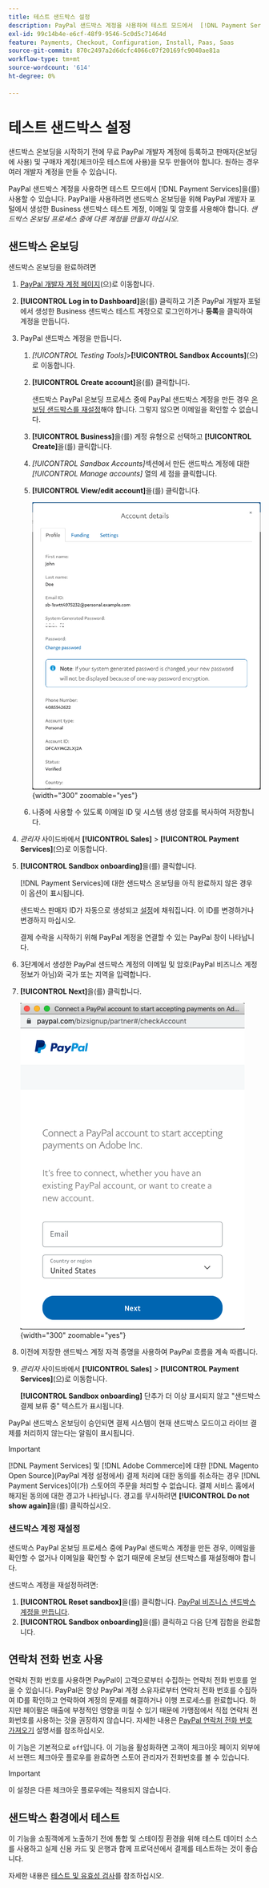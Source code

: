 ```yaml
---
title: 테스트 샌드박스 설정
description: PayPal 샌드박스 계정을 사용하여 테스트 모드에서  [!DNL Payment Services] 을(를) 사용합니다.
exl-id: 99c14b4e-e6cf-48f9-9546-5c0d5c71464d
feature: Payments, Checkout, Configuration, Install, Paas, Saas
source-git-commit: 870c2497a2d6dcfc4066c07f20169fc9040ae81a
workflow-type: tm+mt
source-wordcount: '614'
ht-degree: 0%

---
```


# 테스트 샌드박스 설정

샌드박스 온보딩을 시작하기 전에 무료 PayPal 개발자 계정에 등록하고 판매자(온보딩에 사용) 및 구매자 계정(체크아웃 테스트에 사용)을 모두 만들어야 합니다. 원하는 경우 여러 개발자 계정을 만들 수 있습니다.

PayPal 샌드박스 계정을 사용하면 테스트 모드에서 [!DNL Payment Services]을(를) 사용할 수 있습니다. PayPal을 사용하려면 샌드박스 온보딩을 위해 PayPal 개발자 포털에서 생성한 Business 샌드박스 테스트 계정, 이메일 및 암호를 사용해야 합니다. *샌드박스 온보딩 프로세스 중에 다른 계정을 만들지 마십시오.*

## 샌드박스 온보딩

샌드박스 온보딩을 완료하려면

1. [PayPal 개발자 계정 페이지](https://developer.paypal.com/developer/accounts/)&#x200B;(으)로 이동합니다.
1. **[!UICONTROL Log in to Dashboard]**&#x200B;을(를) 클릭하고 기존 PayPal 개발자 포털에서 생성한 Business 샌드박스 테스트 계정으로 로그인하거나 **등록**&#x200B;을 클릭하여 계정을 만듭니다.
1. PayPal 샌드박스 계정을 만듭니다.
   1. _[!UICONTROL Testing Tools]_>**[!UICONTROL Sandbox Accounts]**(으)로 이동합니다.
   1. **[!UICONTROL Create account]**&#x200B;을(를) 클릭합니다.

      샌드박스 PayPal 온보딩 프로세스 중에 PayPal 샌드박스 계정을 만든 경우 [온보딩 샌드박스를 재설정](#reset-your-sandbox-account)해야 합니다. 그렇지 않으면 이메일을 확인할 수 없습니다.

   1. **[!UICONTROL Business]**&#x200B;을(를) 계정 유형으로 선택하고 **[!UICONTROL Create]**&#x200B;을(를) 클릭합니다.
   1. _[!UICONTROL Sandbox Accounts]_&#x200B;섹션에서 만든 샌드박스 계정에 대한&#x200B;_[!UICONTROL Manage accounts]_ 열의 세 점을 클릭합니다.
   1. **[!UICONTROL View/edit account]**&#x200B;을(를) 클릭합니다.

      ![PayPal - 샌드박스 계정 보기/편집](assets/onboarding-viewedit-sandbox.png){width="300" zoomable="yes"}

   1. 나중에 사용할 수 있도록 이메일 ID 및 시스템 생성 암호를 복사하여 저장합니다.

1. _관리자_ 사이드바에서 **[!UICONTROL Sales]** > **[!UICONTROL Payment Services]**(으)로 이동합니다.
1. **[!UICONTROL Sandbox onboarding]**&#x200B;을(를) 클릭합니다.

   [!DNL Payment Services]에 대한 샌드박스 온보딩을 아직 완료하지 않은 경우 이 옵션이 표시됩니다.

   샌드박스 판매자 ID가 자동으로 생성되고 [설정](configure-admin.md)에 채워집니다. 이 ID를 변경하거나 변경하지 마십시오.

   결제 수락을 시작하기 위해 PayPal 계정을 연결할 수 있는 PayPal 창이 나타납니다.

1. 3단계에서 생성한 PayPal 샌드박스 계정의 이메일 및 암호(PayPal 비즈니스 계정 정보가 아님)와 국가 또는 지역을 입력합니다.
1. **[!UICONTROL Next]**&#x200B;을(를) 클릭합니다.

   ![PayPal - 결제를 위한 PayPal 계정 연결](assets/paypal-connectacct.png){width="300" zoomable="yes"}

1. 이전에 저장한 샌드박스 계정 자격 증명을 사용하여 PayPal 흐름을 계속 따릅니다.
1. _관리자_ 사이드바에서 **[!UICONTROL Sales]** > **[!UICONTROL Payment Services]**(으)로 이동합니다.

   **[!UICONTROL Sandbox onboarding]** 단추가 더 이상 표시되지 않고 &quot;샌드박스 결제 보류 중&quot; 텍스트가 표시됩니다.

PayPal 샌드박스 온보딩이 승인되면 결제 시스템이 현재 샌드박스 모드이고 라이브 결제를 처리하지 않는다는 알림이 표시됩니다.

>[!IMPORTANT]
>
>[!DNL Payment Services] 및 [!DNL Adobe Commerce]에 대한 [!DNL Magento Open Source]&#x200B;(PayPal 계정 설정에서) 결제 처리에 대한 동의를 취소하는 경우 [!DNL Payment Services]이(가) 스토어의 주문을 처리할 수 없습니다. 결제 서비스 홈에서 해지된 동의에 대한 경고가 나타납니다. 경고를 무시하려면 **[!UICONTROL Do not show again]**&#x200B;을(를) 클릭하십시오.

### 샌드박스 계정 재설정

샌드박스 PayPal 온보딩 프로세스 중에 PayPal 샌드박스 계정을 만든 경우, 이메일을 확인할 수 없거나 이메일을 확인할 수 없기 때문에 온보딩 샌드박스를 재설정해야 합니다.

샌드박스 계정을 재설정하려면:

1. **[!UICONTROL Reset sandbox]**&#x200B;을(를) 클릭합니다. [PayPal 비즈니스 샌드박스 계정을 만듭니다](https://developer.paypal.com/docs/api-basics/sandbox/accounts/#create-a-business-sandbox-account).
1. **[!UICONTROL Sandbox onboarding]**&#x200B;을(를) 클릭하고 다음 단계 집합을 완료합니다.

## 연락처 전화 번호 사용

연락처 전화 번호를 사용하면 PayPal이 고객으로부터 수집하는 연락처 전화 번호를 얻을 수 있습니다. PayPal은 항상 PayPal 계정 소유자로부터 연락처 전화 번호를 수집하여 ID를 확인하고 연락하여 계정의 문제를 해결하거나 이행 프로세스를 완료합니다. 하지만 페이팔은 매출에 부정적인 영향을 미칠 수 있기 때문에 가맹점에서 직접 연락처 전화번호를 사용하는 것을 권장하지 않습니다. 자세한 내용은 [PayPal 연락처 전화 번호 가져오기](https://www.sandbox.paypal.com/businessmanage/preferences/website) 설명서를 참조하십시오.

이 기능은 기본적으로 `off`입니다. 이 기능을 활성화하면 고객이 체크아웃 페이지 외부에서 브랜드 체크아웃 플로우를 완료하면 스토어 관리자가 전화번호를 볼 수 있습니다.

>[!IMPORTANT]
>
>이 설정은 다른 체크아웃 플로우에는 적용되지 않습니다.

## 샌드박스 환경에서 테스트

이 기능을 쇼핑객에게 노출하기 전에 통합 및 스테이징 환경을 위해 테스트 데이터 소스를 사용하고 실제 신용 카드 및 은행과 함께 프로덕션에서 결제를 테스트하는 것이 좋습니다.

자세한 내용은 [테스트 및 유효성 검사](test-validate.md)를 참조하십시오.
